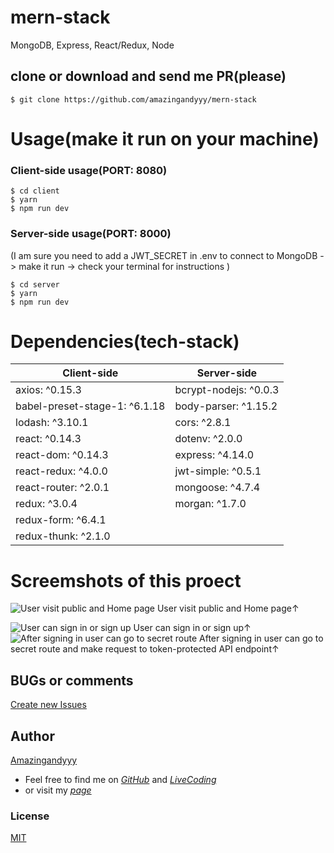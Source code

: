 # mern-stack
MongoDB, Express, React/Redux, Node

## clone or download and send me PR(please)
```terminal
$ git clone https://github.com/amazingandyyy/mern-stack
```

# Usage(make it run on your machine)
### Client-side usage(PORT: 8080)
```terminal
$ cd client
$ yarn
$ npm run dev
```

### Server-side usage(PORT: 8000)
(I am sure you need to add a JWT_SECRET in .env to connect to MongoDB -> make it run -> check your terminal for instructions
)
```terminal
$ cd server
$ yarn
$ npm run dev
```

# Dependencies(tech-stack)
Client-side | Server-side
--- | ---
axios: ^0.15.3 | bcrypt-nodejs: ^0.0.3
babel-preset-stage-1: ^6.1.18|body-parser: ^1.15.2
lodash: ^3.10.1 | cors: ^2.8.1
react: ^0.14.3 | dotenv: ^2.0.0
react-dom: ^0.14.3 | express: ^4.14.0
react-redux: ^4.0.0 | jwt-simple: ^0.5.1
react-router: ^2.0.1 | mongoose: ^4.7.4
redux: ^3.0.4 | morgan: ^1.7.0
redux-form: ^6.4.1 |
redux-thunk: ^2.1.0 |

# Screemshots of this proect
![User visit public and Home page](http://i.imgur.com/ORCGHHY.png)
User visit public and Home page↑

![User can sign in or sign up](http://i.imgur.com/rrmbU5I.png)
User can sign in or sign up↑
![After signing in user can go to secret route](http://i.imgur.com/FzLB51u.png)
After signing in user can go to secret route and make request to token-protected API endpoint↑

## BUGs or comments
[Create new Issues](https://github.com/amazingandyyy/mern-stack/issues)

## Author
[Amazingandyyy](amazingandyyy.github.io)
- Feel free to find me on _[GitHub](https://github.com/amazingandyyy)_ and _[LiveCoding](https://www.livecoding.tv/amazingandyyy/)_
- or visit my _[page](http://amazingandyyy.github.io/)_

### License
[MIT](https://github.com/amazingandyyy/eventbrite-api/blob/master/LICENSE)
